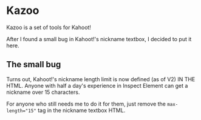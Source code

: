# Kazoo
Kazoo is a set of tools for Kahoot!

After I found a small bug in Kahoot!'s nickname textbox, I decided to put it here.

## The small bug
Turns out, Kahoot!'s nickname length limit is now defined (as of V2) IN THE HTML.
Anyone with half a day's experience in Inspect Element can get a nickname over 15 characters.

For anyone who still needs me to do it for them, just remove the `max-length="15"` tag in the nickname textbox HTML.
